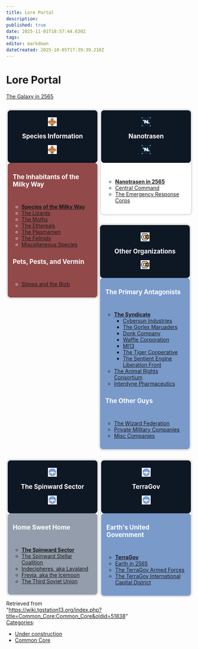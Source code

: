 ```yaml
---
title: Lore Portal
description: 
published: true
date: 2025-11-01T18:57:44.630Z
tags: 
editor: markdown
dateCreated: 2025-10-05T17:39:39.210Z
---
```


   <body>
     <div>
      <div id="mw-head-base" class="noprint"></div>
      <div id="content" class="mw-body" role="main">
         <a id="top"></a>
         <div id="siteNotice"></div>
         <div class="mw-indicators">
         </div>
         <h1 id="firstHeading" class="firstHeading mw-first-heading"><span class="mw-page-title-main">Lore Portal</span></h1>
         <p></p>
         <p><a href="/Common_Core:Setting" title="Common Core:Setting">The Galaxy in 2565</a></p>
         <div class="wiki-mainpage-column">
            <div style="width: 49.7%; float:left">
               <div align="left">
                  <div style="box-shadow: 0 0 .3em #999; border-radius: .2em; margin: 1em 0.2em 1em 0.2em; padding: 1px; border-radius: 8px;">
                     <div style="background: #0E1724; border-radius: .2em; color: #FFFFFF; padding: .4em .8em .5em; border-radius: 8px;">
                        <center>
                           <figure class="mw-halign-left" typeof="mw:File">
                              <a href="/branding/galcom.png" class="mw-file-description"><img src="/branding/galcom.png" decoding="async" width="24" height="24" class="mw-file-element" /></a>
                              <figcaption></figcaption>
                           </figure>
                           <big><b>Species Information</b></big>
                           <figure class="mw-halign-right" typeof="mw:File">
                              <a href="/branding/galcom.png" class="mw-file-description"><img src="/branding/galcom.png" decoding="async" width="24" height="24" class="mw-file-element" /></a>
                              <figcaption></figcaption>
                           </figure>
                        </center>
                     </div>
                     <div style="padding: 1em; background: #91494A; border-radius: 8px;">
                        <div class="center">
                           <p><span style="font-size: 120%; color: #FFFFFF;"><b>The Inhabitants of the Milky Way</b></span></p>
                           <ul style="display: inline-block; padding-left: 0; text-align: left; color: #FFFFFF;">
                              <ul>
                                 <li><b><a href="/edit/Common_Core:Species?redlink=1" class="new" title="Common Core:Species (page does not exist)">Species of the Milky Way</a></b></li>
                                 <li><a href="/Common_Core:Lizards" title="Common Core:Lizards">The Lizards</a></li>
                                 <li><a href="/Common_Core:Moths" title="Common Core:Moths">The Moths</a></li>
                                 <li><a href="/Common_Core:Ethereals" title="Common Core:Ethereals">The Ethereals</a></li>
                                 <li><a href="/Common_Core:Plasmamen" title="Common Core:Plasmamen">The Plasmamen</a></li>
                                 <li><a href="/Common_Core:Felinids" title="Common Core:Felinids">The Felinids</a></li>
                                 <li><a href="/Common_Core:Exospecies" title="Common Core:Exospecies">Miscellaneous Species</a></li>
                              </ul>
                           </ul>
                        </div>
                        <div class="center">
                           <p><span style="font-size: 120%; color: #FFFFFF;"><b>Pets, Pests, and Vermin</b></span></p>
                           <ul style="display: inline-block; padding-left: 0; text-align: left; color: #FFFFFF;">
                              <ul>
                                 <li><a href="/Common_Core:Slimes_and_the_Blob" title="Common Core:Slimes and the Blob">Slimes and the Blob</a></li>
                              </ul>
                           </ul>
                        </div>
                     </div>
                  </div>
               </div>
            </div>
         </div>
         <div class="wiki-mainpage-column">
            <div style="width: 49.7%; float:right">
               <div align="left">
                  <div style="box-shadow: 0 0 .3em #999; border-radius: .2em; margin: 1em 0.2em 1em 0.2em; padding: 1px; border-radius: 8px;">
                     <div style="background: #0E1724; border-radius: .2em; color: #FFF; padding: .4em .8em .5em; border-radius: 8px;">
                        <center>
                           <figure class="mw-halign-left" typeof="mw:File">
                              <a href="/branding/24px-ntlogo.png" class="mw-file-description"><img src="/branding/24px-ntlogo.png" decoding="async" width="24" height="24" class="mw-file-element" srcset="/images/thumb/e/ee/NTlogo.png/36px-NTlogo.png 1.5x, /images/thumb/e/ee/NTlogo.png/48px-NTlogo.png 2x" /></a>
                              <figcaption></figcaption>
                           </figure>
                           <big><b>Nanotrasen</b></big>
                           <figure class="mw-halign-right" typeof="mw:File">
                              <a href="/branding/24px-ntlogo.png" class="mw-file-description"><img src="/branding/24px-ntlogo.png" decoding="async" width="24" height="24" class="mw-file-element" srcset="/images/thumb/e/ee/ntlogo.png/36px-NTlogo.png 1.5x, /images/thumb/e/ee/NTlogo.png/48px-NTlogo.png 2x" /></a>
                              <figcaption></figcaption>
                           </figure>
                        </center>
                     </div>
                     <div style="padding: 1em; background: #FFF; border-radius: 8px;">
                        <div class="center">
                           <ul style="display: inline-block; padding-left: 0; text-align: left;">
                              <ul>
                                 <li><b><a href="/Common_Core:Nanotrasen" title="Common Core:Nanotrasen">Nanotrasen in 2565</a></b></li>
                                 <li><a href="/Common_Core:Nanotrasen#Central_Command" title="Common Core:Nanotrasen">Central Command</a></li>
                                 <li><a href="/Common_Core:Nanotrasen#The_Emergency_Response_Corps" title="Common Core:Nanotrasen">The Emergency Response Corps</a></li>
                              </ul>
                           </ul>
                        </div>
                     </div>
                  </div>
               </div>
            </div>
         </div>
         <div class="wiki-mainpage-column">
            <div style="width: 49.7%; float:left">
               <div align="left">
                  <div style="box-shadow: 0 0 .3em #999; border-radius: .2em; margin: 1em 0.2em 1em 0.2em; padding: 1px; border-radius: 8px;">
                     <div style="background: #0E1724; border-radius: .2em; color: #FFF; padding: .4em .8em .5em; border-radius: 8px;">
                        <center>
                           <figure class="mw-halign-left" typeof="mw:File">
                              <a href="/branding/24px-cybersun_logo.png" class="mw-file-description"><img src="/branding/24px-cybersun_logo.png" decoding="async" width="24" height="24" class="mw-file-element" srcset="/images/thumb/1/16/Cybersun_logo.png/36px-Cybersun_logo.png 1.5x, /images/thumb/1/16/Cybersun_logo.png/48px-Cybersun_logo.png 2x" /></a>
                              <figcaption></figcaption>
                           </figure>
                           <big><b>Other Organizations</b></big>
                           <figure class="mw-halign-right" typeof="mw:File">
                              <a href="/branding/24px-cybersun_logo.png" class="mw-file-description"><img src="/branding/24px-cybersun_logo.png" decoding="async" width="24" height="24" class="mw-file-element" srcset="/images/thumb/1/16/Cybersun_logo.png/36px-Cybersun_logo.png 1.5x, /images/thumb/1/16/Cybersun_logo.png/48px-Cybersun_logo.png 2x" /></a>
                              <figcaption></figcaption>
                           </figure>
                        </center>
                     </div>
                     <div style="padding: 1em; background: #7A9ACA; border-radius: 8px;">
                        <div class="center">
                           <p><span style="font-size: 120%;"><b><span style="color:white">The Primary Antagonists</span></b>
                              </span>
                           </p>
                           <p><b></b></p>
                           <ul style="display: inline-block; padding-left: 0; text-align: left;">
                              <ul>
                                 <li>
                                    <b><a href="/Common_Core:The_Syndicate" title="Common Core:The Syndicate">The Syndicate</a></b>
                                    <ul>
                                       <li><a href="/Common_Core:Cybersun_Industries" title="Common Core:Cybersun Industries">Cybersun Industries</a></li>
                                       <li><a href="/Common_Core:Gorlex_Marauders" title="Common Core:Gorlex Marauders">The Gorlex Maruaders</a></li>
                                       <li><a href="/Common_Core:Donk_Co" title="Common Core:Donk Co">Donk Company</a></li>
                                       <li><a href="/Common_Core:Waffle_Corp" title="Common Core:Waffle Corp">Waffle Corporation</a></li>
                                       <li><a href="/Common_Core:MI13" title="Common Core:MI13">MI13</a></li>
                                       <li><a href="/Common_Core:Tiger_Cooperative" title="Common Core:Tiger Cooperative">The Tiger Cooperative</a></li>
                                       <li><a href="/Common_Core:SELF" title="Common Core:SELF">The Sentient Engine Liberation Front</a></li>
                                    </ul>
                                 </li>
                                 <li><a href="/Common_Core:ARC" title="Common Core:ARC">The Animal Rights Consortium</a></li>
                                 <li><a href="/Common_Core:Interdyne" title="Common Core:Interdyne">Interdyne Pharmaceutics</a></li>
                              </ul>
                           </ul>
                        </div>
                        <div class="center">
                           <p><span style="font-size: 120%;"><b><span style="color:white">The Other Guys</span></b>
                              </span>
                           </p>
                           <p><b></b></p>
                           <ul style="display: inline-block; padding-left: 0; text-align: left;">
                              <ul>
                                 <li><a href="/Common_Core:The_Wizard_Federation" title="Common Core:The Wizard Federation">The Wizard Federation</a></li>
                                 <li><a href="/Common_Core:Private_Military_Companies" title="Common Core:Private Military Companies">Private Military Companies</a></li>
                                 <li><a href="/Common_Core:Companies" title="Common Core:Companies">Misc Companies</a></li>
                              </ul>
                           </ul>
                        </div>
                     </div>
                  </div>
               </div>
            </div>
         </div>
         <div class="wiki-mainpage-column">
            <div style="width: 49.7%; float:right">
               <div align="left">
                  <div style="box-shadow: 0 0 .3em #999; border-radius: .2em; margin: 1em 0.2em 1em 0.2em; padding: 1px; border-radius: 8px;">
                     <div style="background: #0E1724; border-radius: .2em; color: #FFF; padding: .4em .8em .5em; border-radius: 8px;">
                        <center>
                           <center>
                              <figure class="mw-halign-left" typeof="mw:File">
                                 <a href="/branding/24px-tgmc_logo.png" class="mw-file-description"><img src="/branding/24px-tgmc_logo.png" decoding="async" width="24" height="24" class="mw-file-element" srcset="/images/thumb/9/96/TGMC_logo.png/36px-TGMC_logo.png 1.5x, /images/thumb/9/96/TGMC_logo.png/48px-TGMC_logo.png 2x" /></a>                               
                                 <figcaption></figcaption>
                              </figure>                            
                              <big><b>TerraGov</b></big>
                              <figure class="mw-halign-right" typeof="mw:File">
                                 <a href="/branding/24px-tgmc_logo.png" class="mw-file-description"><img src="/branding/24px-tgmc_logo.png" decoding="async" width="24" height="24" class="mw-file-element" srcset="/images/thumb/9/96/TGMC_logo.png/36px-TGMC_logo.png 1.5x, /images/thumb/9/96/TGMC_logo.png/48px-TGMC_logo.png 2x" /></a>
                                 <figcaption></figcaption>
                              </figure>
                           </center>
                        </center>
                     </div>
                     <div style="padding: 1em; background: #7A9ACA; border-radius: 8px;">
                        <div class="center">
                           <p><span style="font-size: 120%;"><b><span style="color:white">Earth's United Government</span></b>
                              </span>
                           </p>
                           <p><b></b></p>
                           <ul style="display: inline-block; padding-left: 0; text-align: left;">
                              <ul>
                                 <li><b><a href="/Common_Core:TerraGov" title="Common Core:TerraGov">TerraGov</a></b></li>
                                 <li><a href="/edit/Common_Core:Earth?redlink=1" class="new" title="Common Core:Earth (page does not exist)">Earth in 2565</a></li>
                                 <li><a href="/Common_Core:The_TGAF" title="Common Core:The TGAF">The TerraGov Armed Forces</a></li>
                                 <li><a href="/edit/Common_Core:Manhattan?redlink=1" class="new" title="Common Core:Manhattan (page does not exist)">The TerraGov International Capital District</a></li>
                              </ul>
                           </ul>
                        </div>
                     </div>
                  </div>
               </div>
            </div>
         </div>
         <div class="wiki-mainpage-column">
            <div style="width: 49.7%; float:left">
               <div align="left">
                  <div style="box-shadow: 0 0 .3em #999; border-radius: .2em; margin: 1em 0.2em 1em 0.2em; padding: 1px; border-radius: 8px;">
                     <div style="background: #0E1724; border-radius: .2em; color: #FFF; padding: .4em .8em .5em; border-radius: 8px;">
                        <center>
                           <figure class="mw-halign-left" typeof="mw:File">
                              <a href="/branding/24px-tgmc_logo.png" class="mw-file-description"><img src="/branding/24px-tgmc_logo.png" decoding="async" width="24" height="24" class="mw-file-element" srcset="/images/thumb/9/96/TGMC_logo.png/36px-TGMC_logo.png 1.5x, /images/thumb/9/96/TGMC_logo.png/48px-TGMC_logo.png 2x" /></a>
                              <figcaption></figcaption>
                           </figure>
                           <big><b>The Spinward Sector</b></big>
                           <figure class="mw-halign-right" typeof="mw:File">
                              <a href="/branding/24px-tgmc_logo.png" class="mw-file-description"><img src="/branding/24px-tgmc_logo.png" decoding="async" width="24" height="24" class="mw-file-element" srcset="/images/thumb/9/96/TGMC_logo.png/36px-TGMC_logo.png 1.5x, /images/thumb/9/96/TGMC_logo.png/48px-TGMC_logo.png 2x" /></a>
                              <figcaption></figcaption>
                           </figure>
                        </center>
                     </div>
                     <div style="padding: 1em; background: #939DAB; border-radius: 8px;">
                        <div class="center">
                           <p><span style="font-size: 120%;"><b><span style="color:white">Home Sweet Home</span></b>
                              </span>
                           </p>
                           <p><b></b></p>
                           <ul style="display: inline-block; padding-left: 0; text-align: left;">
                              <ul>
                                 <li><b><a href="/Common_Core:The_Spinward_Sector" title="Common Core:The Spinward Sector">The Spinward Sector</a></b></li>
                                 <li><a href="/Common_Core:The_SSC" title="Common Core:The SSC">The Spinward Stellar Coalition</a></li>
                                 <li><a href="/Common_Core:Indecipheres" title="Common Core:Indecipheres">Indecipheres, aka Lavaland</a></li>
                                 <li><a href="/edit/Common_Core:Freyja?redlink=1" class="new" title="Common Core:Freyja (page does not exist)">Freyja, aka the Icemoon</a></li>
                                 <li><a href="/Common_Core:The_Third_Soviet_Union" title="Common Core:The Third Soviet Union">The Third Soviet Union</a></li>
                              </ul>
                           </ul>
                        </div>
                     </div>
                  </div>
               </div>
            </div>
         </div>
      </div>
      <div class="printfooter" data-nosnippet="">Retrieved from "<a dir="ltr" href="https://wiki.tgstation13.org/index.php?title=Common_Core:Common_Core&amp;oldid=51838">https://wiki.tgstation13.org/index.php?title=Common_Core:Common_Core&amp;oldid=51838</a>"</div>
      </div>
      <div id="catlinks" class="catlinks" data-mw="interface">
         <div id="mw-normal-catlinks" class="mw-normal-catlinks">
            <a href="/Special:Categories" title="Special:Categories">Categories</a>: 
            <ul>
               <li><a href="/Category:Under_construction" title="Category:Under construction">Under construction</a></li>
               <li><a href="/Category:Common_Core" title="Category:Common Core">Common Core</a></li>
            </ul>
         </div>
      </div>
     
